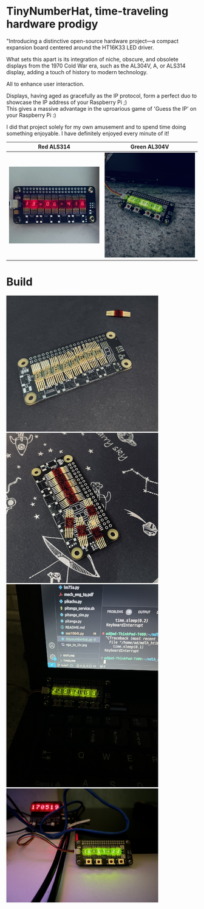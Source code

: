 # TinyNumberHat,  time-traveling hardware prodigy 

"Introducing a distinctive open-source hardware project—a compact expansion board centered around the HT16K33 LED driver.

What sets this apart is its integration of niche, obscure, and obsolete displays from the 1970 Cold War era, such as the AL304V, A, or ALS314 display, adding a touch of history to modern technology.

All to enhance user interaction.


<!-- ![Alt text](TinyNumberHat_front.png)

![Alt text](TinyNumberHat_back.png)
  -->
 
Displays, having aged as gracefully as the IP protocol, form a perfect duo to showcase the IP address of your Raspberry Pi ;)
<br>This gives  a massive advantage in the uproarious game of 'Guess the IP' on your Raspberry Pi :) 

I did that project solely for my own amusement and to spend time doing something enjoyable.
I have definitely enjoyed every minute of it!
<p float='left'>
    
    
</p>

Red ALS314         |  Green AL304V 
:-------------------------:|:-------------------------:
<img src="images/IMG_4552.jpeg" width="400"  />  |  <img src="images/IMG_4527.jpeg" width="400"/>


# Build 
<img src="images/IMG_4518.jpeg" width="400"/>
<img src="images/IMG_4538.jpeg" width="400"/>
<img src="images/IMG_4520.jpeg" width="400"/>
<img src="images/IMG_4530 2.jpeg" width="400" />

